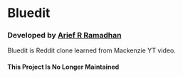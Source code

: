 # Bluedit
### Developed by [Arief R Ramadhan](https://ariefrizky.com)

Bluedit is Reddit clone learned from Mackenzie YT video.

#### This Project Is No Longer Maintained
